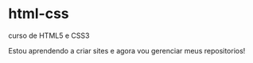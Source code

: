 # html-css
 curso de HTML5 e CSS3 

 Estou aprendendo a criar sites e agora vou gerenciar meus repositorios!
